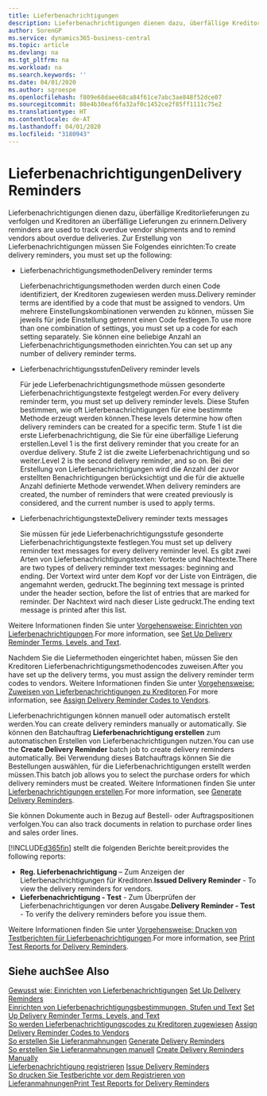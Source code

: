 ```yaml
---
title: Lieferbenachrichtigungen
description: Lieferbenachrichtigungen dienen dazu, überfällige Kreditorlieferungen zu verfolgen und Kreditoren an überfällige Lieferungen zu erinnern.
author: SorenGP
ms.service: dynamics365-business-central
ms.topic: article
ms.devlang: na
ms.tgt_pltfrm: na
ms.workload: na
ms.search.keywords: ''
ms.date: 04/01/2020
ms.author: sgroespe
ms.openlocfilehash: f809e68daee68ca84f61ce7abc3ae848f52dce07
ms.sourcegitcommit: 88e4b30eaf6fa32af0c1452ce2f85ff1111c75e2
ms.translationtype: HT
ms.contentlocale: de-AT
ms.lasthandoff: 04/01/2020
ms.locfileid: "3180943"
---
```

# <a name="delivery-reminders"></a><span data-ttu-id="cde06-103">Lieferbenachrichtigungen</span><span class="sxs-lookup"><span data-stu-id="cde06-103">Delivery Reminders</span></span>
<span data-ttu-id="cde06-104">Lieferbenachrichtigungen dienen dazu, überfällige Kreditorlieferungen zu verfolgen und Kreditoren an überfällige Lieferungen zu erinnern.</span><span class="sxs-lookup"><span data-stu-id="cde06-104">Delivery reminders are used to track overdue vendor shipments and to remind vendors about overdue deliveries.</span></span> <span data-ttu-id="cde06-105">Zur Erstellung von Lieferbenachrichtigungen müssen Sie Folgendes einrichten:</span><span class="sxs-lookup"><span data-stu-id="cde06-105">To create delivery reminders, you must set up the following:</span></span>  

- <span data-ttu-id="cde06-106">Lieferbenachrichtigungsmethoden</span><span class="sxs-lookup"><span data-stu-id="cde06-106">Delivery reminder terms</span></span>  

    <span data-ttu-id="cde06-107">Lieferbenachrichtigungsmethoden werden durch einen Code identifiziert, der Kreditoren zugewiesen werden muss.</span><span class="sxs-lookup"><span data-stu-id="cde06-107">Delivery reminder terms are identified by a code that must be assigned to vendors.</span></span> <span data-ttu-id="cde06-108">Um mehrere Einstellungskombinationen verwenden zu können, müssen Sie jeweils für jede Einstellung getrennt einen Code festlegen.</span><span class="sxs-lookup"><span data-stu-id="cde06-108">To use more than one combination of settings, you must set up a code for each setting separately.</span></span> <span data-ttu-id="cde06-109">Sie können eine beliebige Anzahl an Lieferbenachrichtigungsmethoden einrichten.</span><span class="sxs-lookup"><span data-stu-id="cde06-109">You can set up any number of delivery reminder terms.</span></span>  

- <span data-ttu-id="cde06-110">Lieferbenachrichtigungsstufen</span><span class="sxs-lookup"><span data-stu-id="cde06-110">Delivery reminder levels</span></span>  

    <span data-ttu-id="cde06-111">Für jede Lieferbenachrichtigungsmethode müssen gesonderte Lieferbenachrichtigungstexte festgelegt werden.</span><span class="sxs-lookup"><span data-stu-id="cde06-111">For every delivery reminder term, you must set up delivery reminder levels.</span></span> <span data-ttu-id="cde06-112">Diese Stufen bestimmen, wie oft Lieferbenachrichtigungen für eine bestimmte Methode erzeugt werden können.</span><span class="sxs-lookup"><span data-stu-id="cde06-112">These levels determine how often delivery reminders can be created for a specific term.</span></span> <span data-ttu-id="cde06-113">Stufe 1 ist die erste Lieferbenachrichtigung, die Sie für eine überfällige Lieferung erstellen.</span><span class="sxs-lookup"><span data-stu-id="cde06-113">Level 1 is the first delivery reminder that you create for an overdue delivery.</span></span> <span data-ttu-id="cde06-114">Stufe 2 ist die zweite Lieferbenachrichtigung und so weiter.</span><span class="sxs-lookup"><span data-stu-id="cde06-114">Level 2 is the second delivery reminder, and so on.</span></span> <span data-ttu-id="cde06-115">Bei der Erstellung von Lieferbenachrichtigungen wird die Anzahl der zuvor erstellten Benachrichtigungen berücksichtigt und die für die aktuelle Anzahl definierte Methode verwendet.</span><span class="sxs-lookup"><span data-stu-id="cde06-115">When delivery reminders are created, the number of reminders that were created previously is considered, and the current number is used to apply terms.</span></span>  

- <span data-ttu-id="cde06-116">Lieferbenachrichtigungstexte</span><span class="sxs-lookup"><span data-stu-id="cde06-116">Delivery reminder texts messages</span></span>  

    <span data-ttu-id="cde06-117">Sie müssen für jede Lieferbenachrichtigungsstufe gesonderte Lieferbenachrichtigungstexte festlegen.</span><span class="sxs-lookup"><span data-stu-id="cde06-117">You must set up delivery reminder text messages for every delivery reminder level.</span></span> <span data-ttu-id="cde06-118">Es gibt zwei Arten von Lieferbenachrichtigungstexten: Vortexte und Nachtexte.</span><span class="sxs-lookup"><span data-stu-id="cde06-118">There are two types of delivery reminder text messages: beginning and ending.</span></span> <span data-ttu-id="cde06-119">Der Vortext wird unter dem Kopf vor der Liste von Einträgen, die angemahnt werden, gedruckt.</span><span class="sxs-lookup"><span data-stu-id="cde06-119">The beginning text message is printed under the header section, before the list of entries that are marked for reminder.</span></span> <span data-ttu-id="cde06-120">Der Nachtext wird nach dieser Liste gedruckt.</span><span class="sxs-lookup"><span data-stu-id="cde06-120">The ending text message is printed after this list.</span></span>  

<span data-ttu-id="cde06-121">Weitere Informationen finden Sie unter [Vorgehensweise: Einrichten von Lieferbenachrichtigungen](how-to-set-up-delivery-reminder-terms-levels-and-text.md).</span><span class="sxs-lookup"><span data-stu-id="cde06-121">For more information, see [Set Up Delivery Reminder Terms, Levels, and Text](how-to-set-up-delivery-reminder-terms-levels-and-text.md).</span></span>  

<span data-ttu-id="cde06-122">Nachdem Sie die Liefermethoden eingerichtet haben, müssen Sie den Kreditoren Lieferbenachrichtigungsmethodencodes zuweisen.</span><span class="sxs-lookup"><span data-stu-id="cde06-122">After you have set up the delivery terms, you must assign the delivery reminder term codes to vendors.</span></span> <span data-ttu-id="cde06-123">Weitere Informationen finden Sie unter [Vorgehensweise: Zuweisen von Lieferbenachrichtigungen zu Kreditoren](how-to-assign-delivery-reminder-codes-to-vendors.md).</span><span class="sxs-lookup"><span data-stu-id="cde06-123">For more information, see [Assign Delivery Reminder Codes to Vendors](how-to-assign-delivery-reminder-codes-to-vendors.md).</span></span>  

<span data-ttu-id="cde06-124">Lieferbenachrichtigungen können manuell oder automatisch erstellt werden.</span><span class="sxs-lookup"><span data-stu-id="cde06-124">You can create delivery reminders manually or automatically.</span></span> <span data-ttu-id="cde06-125">Sie können den Batchauftrag **Lieferbenachrichtigung erstellen** zum automatischen Erstellen von Lieferbenachrichtigungen nutzen.</span><span class="sxs-lookup"><span data-stu-id="cde06-125">You can use the **Create Delivery Reminder** batch job to create delivery reminders automatically.</span></span> <span data-ttu-id="cde06-126">Bei Verwendung dieses Batchauftrags können Sie die Bestellungen auswählen, für die Lieferbenachrichtigungen erstellt werden müssen.</span><span class="sxs-lookup"><span data-stu-id="cde06-126">This batch job allows you to select the purchase orders for which delivery reminders must be created.</span></span> <span data-ttu-id="cde06-127">Weitere Informationen finden Sie unter [Lieferbenachrichtigungen erstellen](how-to-issue-delivery-reminders.md).</span><span class="sxs-lookup"><span data-stu-id="cde06-127">For more information, see [Generate Delivery Reminders](how-to-issue-delivery-reminders.md).</span></span>  

<span data-ttu-id="cde06-128">Sie können Dokumente auch in Bezug auf Bestell- oder Auftragspositionen verfolgen.</span><span class="sxs-lookup"><span data-stu-id="cde06-128">You can also track documents in relation to purchase order lines and sales order lines.</span></span>  

[!INCLUDE[d365fin](../../includes/d365fin_md.md)] <span data-ttu-id="cde06-129">stellt die folgenden Berichte bereit:</span><span class="sxs-lookup"><span data-stu-id="cde06-129">provides the following reports:</span></span>  

- <span data-ttu-id="cde06-130">**Reg. Lieferbenachrichtigung** – Zum Anzeigen der Lieferbenachrichtigungen für Kreditoren.</span><span class="sxs-lookup"><span data-stu-id="cde06-130">**Issued Delivery Reminder** - To view the delivery reminders for vendors.</span></span>  
- <span data-ttu-id="cde06-131">**Lieferbenachrichtigung - Test** - Zum Überprüfen der Lieferbenachrichtigungen vor deren Ausgabe.</span><span class="sxs-lookup"><span data-stu-id="cde06-131">**Delivery Reminder - Test** - To verify the delivery reminders before you issue them.</span></span>  

<span data-ttu-id="cde06-132">Weitere Informationen finden Sie unter [Vorgehensweise: Drucken von Testberichten für  Lieferbenachrichtigungen](how-to-print-test-reports-for-delivery-reminders.md).</span><span class="sxs-lookup"><span data-stu-id="cde06-132">For more information, see [Print Test Reports for Delivery Reminders](how-to-print-test-reports-for-delivery-reminders.md).</span></span>  

## <a name="see-also"></a><span data-ttu-id="cde06-133">Siehe auch</span><span class="sxs-lookup"><span data-stu-id="cde06-133">See Also</span></span>  
 <span data-ttu-id="cde06-134">[Gewusst wie: Einrichten von Lieferbenachrichtigungen](how-to-set-up-delivery-reminders.md) </span><span class="sxs-lookup"><span data-stu-id="cde06-134">[Set Up Delivery Reminders](how-to-set-up-delivery-reminders.md) </span></span>  
 <span data-ttu-id="cde06-135">[Einrichten von Lieferbenachrichtigungsbestimmungen, Stufen und Text](how-to-set-up-delivery-reminder-terms-levels-and-text.md) </span><span class="sxs-lookup"><span data-stu-id="cde06-135">[Set Up Delivery Reminder Terms, Levels, and Text](how-to-set-up-delivery-reminder-terms-levels-and-text.md) </span></span>  
 <span data-ttu-id="cde06-136">[So werden Lieferbenachrichtigungscodes zu Kreditoren zugewiesen](how-to-assign-delivery-reminder-codes-to-vendors.md) </span><span class="sxs-lookup"><span data-stu-id="cde06-136">[Assign Delivery Reminder Codes to Vendors](how-to-assign-delivery-reminder-codes-to-vendors.md) </span></span>  
 <span data-ttu-id="cde06-137">[So erstellen Sie Lieferanmahnungen](how-to-generate-delivery-reminders.md) </span><span class="sxs-lookup"><span data-stu-id="cde06-137">[Generate Delivery Reminders](how-to-generate-delivery-reminders.md) </span></span>  
 <span data-ttu-id="cde06-138">[So erstellen Sie Lieferanmahnungen manuell](how-to-create-delivery-reminders-manually.md) </span><span class="sxs-lookup"><span data-stu-id="cde06-138">[Create Delivery Reminders Manually](how-to-create-delivery-reminders-manually.md) </span></span>  
 <span data-ttu-id="cde06-139">[Lieferbenachrichtigung registrieren](how-to-issue-delivery-reminders.md) </span><span class="sxs-lookup"><span data-stu-id="cde06-139">[Issue Delivery Reminders](how-to-issue-delivery-reminders.md) </span></span>  
 [<span data-ttu-id="cde06-140">So drucken Sie Testberichte vor dem Registrieren von Lieferanmahnungen</span><span class="sxs-lookup"><span data-stu-id="cde06-140">Print Test Reports for Delivery Reminders</span></span>](how-to-print-test-reports-for-delivery-reminders.md)
